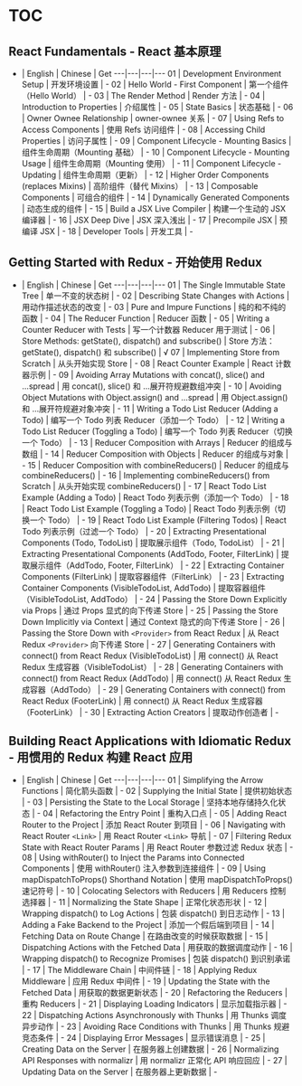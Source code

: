 ﻿# TOC

## React Fundamentals - React 基本原理

-  |  English  |  Chinese  |  Get
---|---|---|---
01  |  Development Environment Setup  |  开发环境设置  |  -
02  |  Hello World - First Component  |  第一个组件（Hello World）  |  -
03  |  The Render Method  |  Render 方法  |  -
04  |  Introduction to Properties  |  介绍属性  |  -
05  |  State Basics  |  状态基础  |  -
06  |  Owner Ownee Relationship  |  owner-ownee 关系  |  -
07  |  Using Refs to Access Components  |  使用 Refs 访问组件  |  -
08  |  Accessing Child Properties  |  访问子属性  |  -
09  |  Component Lifecycle - Mounting Basics  |  组件生命周期（Mounting 基础）  |  -
10  |  Component Lifecycle - Mounting Usage  |  组件生命周期（Mounting 使用）  |  -
11  |  Component Lifecycle - Updating  |  组件生命周期（更新）  |  -
12  |  Higher Order Components (replaces Mixins)  |  高阶组件（替代 Mixins）  |  -
13  |  Composable Components  |  可组合的组件  |  -
14  |  Dynamically Generated Components  |  动态生成的组件  |  -
15  |  Build a JSX Live Compiler  |  构建一个生动的 JSX 编译器  |  -
16  |  JSX Deep Dive  |  JSX 深入浅出  |  -
17  |  Precompile JSX   |  预编译 JSX  |  -
18  |  Developer Tools  |  开发工具  |  -


## Getting Started with Redux - 开始使用 Redux

-  |  English  |  Chinese  |  Get
---|---|---|---
01  |  The Single Immutable State Tree  |  单一不变的状态树  |  -
02  |  Describing State Changes with Actions  |  用动作描述状态的改变  |  -
03  |  Pure and Impure Functions  |  纯的和不纯的函数  |  -
04  |  The Reducer Function  |  Reducer 函数  |  -
05  |  Writing a Counter Reducer with Tests  |  写一个计数器 Reducer 用于测试  |  -
06  |  Store Methods: getState(), dispatch() and subscribe()  |  Store 方法：getState(), dispatch() 和 subscribe()  |  √
07  |  Implementing Store from Scratch  |  从头开始实现 Store  |  -
08  |  React Counter Example  |  React 计数器示例  |  -
09  |  Avoiding Array Mutations with concat(), slice() and ...spread  |  用 concat(), slice() 和 ...展开符规避数组冲突  |  -
10  |  Avoiding Object Mutations with Object.assign() and ...spread  |  用 Object.assign() 和 ...展开符规避对象冲突  |  -
11  |  Writing a Todo List Reducer (Adding a Todo)  |  编写一个 Todo 列表 Reducer（添加一个 Todo）  |  -
12  |  Writing a Todo List Reducer (Toggling a Todo)  |  编写一个 Todo 列表 Reducer（切换一个 Todo）  |  -
13  |  Reducer Composition with Arrays  |  Reducer 的组成与数组  |  -
14  |  Reducer Composition with Objects  |  Reducer 的组成与对象  |  -
15  |  Reducer Composition with combineReducers()  |  Reducer 的组成与 combineReducers()  |  -
16  |  Implementing combineReducers() from Scratch  |  从头开始实现 combineReducers()  |  -
17  |  React Todo List Example (Adding a Todo)  |  React Todo 列表示例（添加一个 Todo）  |  -
18  |  React Todo List Example (Toggling a Todo)  |  React Todo 列表示例（切换一个 Todo）  |  -
19  |  React Todo List Example (Filtering Todos)  |  React Todo 列表示例（过滤一个 Todo）  |  -
20  |  Extracting Presentational Components (Todo, TodoList)  |  提取展示组件（Todo, TodoList）  |  -
21  |  Extracting Presentational Components (AddTodo, Footer, FilterLink)  |  提取展示组件（AddTodo, Footer, FilterLink）  |  -
22  |  Extracting Container Components (FilterLink)  |  提取容器组件（FilterLink）  |  -
23  |  Extracting Container Components (VisibleTodoList, AddTodo)  |  提取容器组件（VisibleTodoList, AddTodo）  |  -
24  |  Passing the Store Down Explicitly via Props  |  通过 Props 显式的向下传递 Store  |  -
25  |  Passing the Store Down Implicitly via Context  |  通过 Context 隐式的向下传递 Store  |  -
26  |  Passing the Store Down with `<Provider>` from React Redux  |  从 React Redux `<Provider>` 向下传递 Store  |  -
27  |  Generating Containers with connect() from React Redux (VisibleTodoList)  |  用 connect() 从 React Redux 生成容器（VisibleTodoList）  |  -
28  |  Generating Containers with connect() from React Redux (AddTodo)  |  用 connect() 从 React Redux 生成容器（AddTodo）  |  -
29  |  Generating Containers with connect() from React Redux (FooterLink)  |  用 connect() 从 React Redux 生成容器（FooterLink）  |  -
30  |  Extracting Action Creators  |  提取动作创造者  |  -


## Building React Applications with Idiomatic Redux - 用惯用的 Redux 构建 React 应用

-  |  English  |  Chinese  |  Get
---|---|---|---
01  |  Simplifying the Arrow Functions  |  简化箭头函数  |  -
02  |  Supplying the Initial State  |  提供初始状态  |  -
03  |  Persisting the State to the Local Storage  |  坚持本地存储持久化状态  |  -
04  |  Refactoring the Entry Point  |  重构入口点  |  -
05  |  Adding React Router to the Project  |  添加 React Router 到项目  |  -
06  |  Navigating with React Router `<Link>`  |  用 React Router `<Link>` 导航  |  -
07  |  Filtering Redux State with React Router Params  |  用 React Router 参数过滤 Redux 状态  |  -
08  |  Using withRouter() to Inject the Params into Connected Components  |  使用 withRouter() 注入参数到连接组件  |  -
09  |  Using mapDispatchToProps() Shorthand Notation  |   使用 mapDispatchToProps() 速记符号  |  -
10  |  Colocating Selectors with Reducers  |  用 Reducers 控制选择器  |  -
11  |  Normalizing the State Shape  |  正常化状态形状  |  -
12  |  Wrapping dispatch() to Log Actions  |  包装 dispatch() 到日志动作  |  -
13  |  Adding a Fake Backend to the Project  |  添加一个假后端到项目  |  -
14  |  Fetching Data on Route Change  |  在路由改变的时候获取数据  |  -
15  |  Dispatching Actions with the Fetched Data  |  用获取的数据调度动作  |  -
16  |  Wrapping dispatch() to Recognize Promises  |  包装 dispatch() 到识别承诺  |  -
17  |  The Middleware Chain  |  中间件链  |  -
18  |  Applying Redux Middleware  |  应用 Redux 中间件  |  -
19  |  Updating the State with the Fetched Data  |  用获取的数据更新状态  |  -
20  |  Refactoring the Reducers  |  重构 Reducers  |  -
21  |  Displaying Loading Indicators  |  显示加载指示器  |  -
22  |  Dispatching Actions Asynchronously with Thunks  |  用 Thunks 调度异步动作  |  -
23  |  Avoiding Race Conditions with Thunks  |  用 Thunks 规避竞态条件  |  -
24  |  Displaying Error Messages  |  显示错误消息  |  -
25  |  Creating Data on the Server  |  在服务器上创建数据  |  -
26  |  Normalizing API Responses with normalizr  |  用 normalizr 正常化 API 响应回应  |  -
27  |  Updating Data on the Server  |  在服务器上更新数据  |  -
